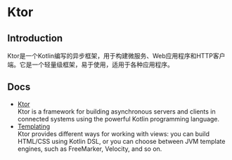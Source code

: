 # Ktor

## Introduction

Ktor是一个Kotlin编写的异步框架，用于构建微服务、Web应用程序和HTTP客户端。它是一个轻量级框架，易于使用，适用于各种应用程序。

## Docs

- [Ktor](https://ktor.io/)
  <br/>Ktor is a framework for building asynchronous servers and clients in connected systems using the powerful Kotlin programming language.
- [Templating](https://ktor.io/docs/templating.html)
  <br/>Ktor provides different ways for working with views: you can build HTML/CSS using Kotlin DSL, or you can choose between JVM template engines, such as FreeMarker, Velocity, and so on.